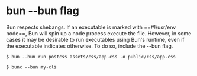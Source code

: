 # bun --bun flag

Bun respects shebangs. If an executable is marked with ==#!/usr/env node==, Bun will
spin up a node process execute the file. However, in some cases it may be desirable to run
executables using Bun's runtime, even if the executable indicates otherwise. To do so, include the
--bun flag.

```shell
$ bun --bun run postcss assets/css/app.css -o public/css/app.css
```

```shell
$ bunx --bun my-cli
```
